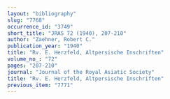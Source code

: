 ```yaml
---
layout: "bibliography"
slug: "7768"
occurrence_id: "3749"
short_title: "JRAS 72 (1940), 207-210"
author: "Zaehner, Robert C."
publication_year: "1940"
title: "Rv. E. Herzfeld, Altpersische Inschriften"
volume_no_: "72"
pages: "207-210"
journal: "Journal of the Royal Asiatic Society"
title: "Rv. E. Herzfeld, Altpersische Inschriften"
previous_item: "7771"
---
```

